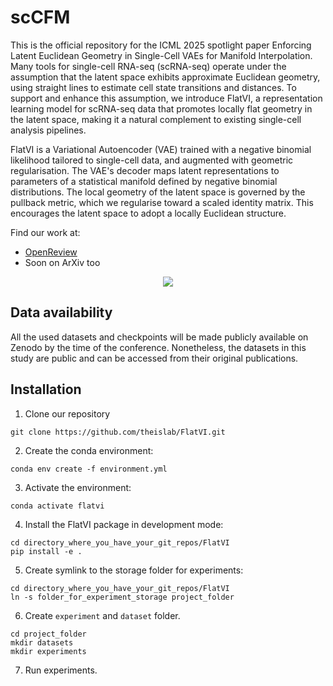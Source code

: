 scCFM
=======

This is the official repository for the ICML 2025 spotlight paper Enforcing Latent Euclidean Geometry in Single-Cell VAEs for Manifold Interpolation. Many tools for single-cell RNA-seq (scRNA-seq) operate under the assumption that the latent space exhibits approximate Euclidean geometry, using straight lines to estimate cell state transitions and distances. To support and enhance this assumption, we introduce FlatVI, a representation learning model for scRNA-seq data that promotes locally flat geometry in the latent space, making it a natural complement to existing single-cell analysis pipelines.

FlatVI is a Variational Autoencoder (VAE) trained with a negative binomial likelihood tailored to single-cell data, and augmented with geometric regularisation. The VAE's decoder maps latent representations to parameters of a statistical manifold defined by negative binomial distributions. The local geometry of the latent space is governed by the pullback metric, which we regularise toward a scaled identity matrix. This encourages the latent space to adopt a locally Euclidean structure.

Find our work at: 
* [OpenReview](https://openreview.net/forum?id=DoDXFkF10S&referrer=%5Bthe%20profile%20of%20Alessandro%20Palma%5D(%2Fprofile%3Fid%3D~Alessandro_Palma1))
* Soon on ArXiv too


<p align="center">
  <img src="https://github.com/theislab/FlatVI/blob/branch/camera_ready/docs/flatvi.png" ">
</p>

Data availability
------------

All the used datasets and checkpoints will be made publicly available on Zenodo by the time of the conference. Nonetheless, the datasets in this study are public and can be accessed from their original publications. 


Installation
------------

1. Clone our repository 

```
git clone https://github.com/theislab/FlatVI.git
```

2. Create the conda environment:

```
conda env create -f environment.yml
```

3. Activate the environment:

```
conda activate flatvi
```

4. Install the FlatVI package in development mode:

```
cd directory_where_you_have_your_git_repos/FlatVI
pip install -e . 
```

5. Create symlink to the storage folder for experiments:

```
cd directory_where_you_have_your_git_repos/FlatVI
ln -s folder_for_experiment_storage project_folder
```

6. Create `experiment` and `dataset` folder. 

```
cd project_folder
mkdir datasets
mkdir experiments
```

7. Run experiments.
